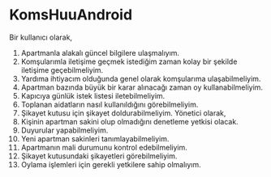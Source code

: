 # KomsHuuAndroid
Bir kullanıcı olarak, 
1. Apartmanla alakalı güncel bilgilere ulaşmalıyım.
2. Komşularımla iletişime geçmek istediğim zaman kolay bir şekilde iletişime geçebilmeliyim.
3. Yardıma ihtiyacım olduğunda genel olarak komşularıma ulaşabilmeliyim.
4. Apartman bazında büyük bir karar alınacağı zaman oy kullanabilmeliyim.
5. Kapıcıya günlük istek listesi iletebilmeliyim.
6. Toplanan aidatların nasıl kullanıldığını görebilmeliyim.
7. Şikayet kutusu için şikayet doldurabilmeliyim.
Yönetici olarak, 
8. Kişinin apartman sakini olup olmadığını denetleme yetkisi olacak.
9. Duyurular yapabilmeliyim.
10. Yeni apartman sakinleri tanımlayabilmeliyim.
11. Apartmanın mali durumunu kontrol edebilmeliyim.
12. Şikayet kutusundaki şikayetleri görebilmeliyim.
13. Oylama işlemleri için gerekli yetkilere sahip olmalıyım.
